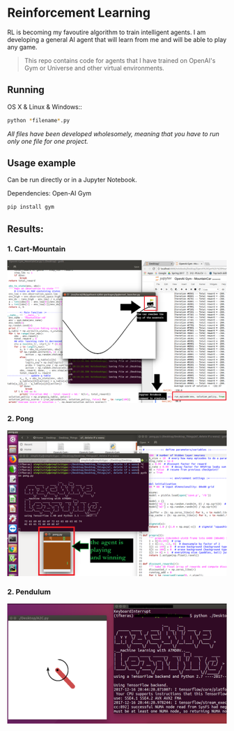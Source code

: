# Reinforcement Learning
RL is becoming my favoutire algorithm to train intelligent agents. I am developing a general AI agent that will learn from me and will be able to play any game.

> This repo contains code for agents that I have trained on OpenAI's Gym or Universe and other virtual environments.

## Running

OS X & Linux & Windows::

```sh
python *filename*.py
```
_All files have been developed wholesomely, meaning that you have to run only one file for one project._
## Usage example

Can be run directly or in a Jupyter Notebook. 

Dependencies: Open-AI Gym 
```sh
pip install gym
```
## Results:

### 1. Cart-Mountain

![Cart-Mountain results](results/results_mountaincar.png)

### 2. Pong

![Pong results](results/results_pong.png)

### 2. Pendulum

![Pong results](https://github.com/blackvitriol/RL/blob/master/results/results_pendulum.png)
